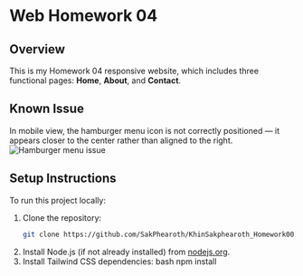 # Web Homework 04

## Overview  
This is my Homework 04 responsive website, which includes three functional pages: **Home**, **About**, and **Contact**.

## Known Issue  
In mobile view, the hamburger menu icon is not correctly positioned — it appears closer to the center rather than aligned to the right.  
![Hamburger menu issue](https://github.com/user-attachments/assets/993a68af-626c-4d55-9da3-6e05645bb3be)

## Setup Instructions  
To run this project locally:

1. Clone the repository:  
   ```bash
   git clone https://github.com/SakPhearoth/KhinSakphearoth_Homework004.git
2. Install Node.js (if not already installed) from [nodejs.org](https://nodejs.org/).
3. Install Tailwind CSS dependencies:
bash
   npm install





